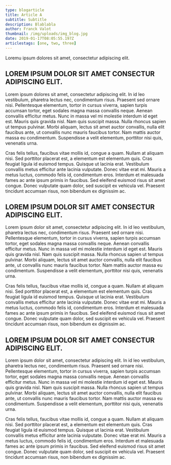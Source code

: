 ```yaml
---
type: blogarticle
title: Article A
subtitle: Subtitle
description: Blablabla
author: Franck Valot
thumbnail: /img/uploads/img_blog.jpg
date: 2019-01-17T08:05:55.197Z
articlestags: [one, two, three]
---
```

Loremu ipsum dolores sit amet, consectetur adipiscing elit.

## LOREM IPSUM DOLOR SIT AMET CONSECTUR ADIPISCING ELIT.

Lorem ipsum dolores sit amet, consectetur adipiscing elit. In id leo vestibulum, pharetra lectus nec, condimentum risus. Praesent sed ornare nisi. Pellentesque elementum, tortor in cursus viverra, sapien turpis accumsan tortor, eget sodales magna massa convallis neque. Aenean convallis efficitur metus. Nunc in massa vel mi molestie interdum id eget est. Mauris quis gravida nisl. Nam quis suscipit massa. Nulla rhoncus sapien ut tempus pulvinar. Morbi aliquam, lectus sit amet auctor convallis, nulla elit faucibus ante, ut convallis nunc mauris faucibus tortor. Nam mattis auctor massa eu condimentum. Suspendisse a velit elementum, porttitor nisi quis, venenatis urna.

Cras felis tellus, faucibus vitae mollis id, congue a quam. Nullam at aliquam nisi. Sed porttitor placerat est, a elementum est elementum quis. Cras feugiat ligula id euismod tempus. Quisque ut lacinia erat. Vestibulum convallis metus efficitur ante lacinia vulputate. Donec vitae erat mi. Mauris a metus luctus, commodo felis id, condimentum eros. Interdum et malesuada fames ac ante ipsum primis in faucibus. Sed eleifend euismod risus sit amet congue. Donec vulputate quam dolor, sed suscipit ex vehicula vel. Praesent tincidunt accumsan risus, non bibendum ex dignissim ac.



## LOREM IPSUM DOLOR SIT AMET CONSECTUR ADIPISCING ELIT.

Lorem ipsum dolor sit amet, consectetur adipiscing elit. In id leo vestibulum, pharetra lectus nec, condimentum risus. Praesent sed ornare nisi. Pellentesque elementum, tortor in cursus viverra, sapien turpis accumsan tortor, eget sodales magna massa convallis neque. Aenean convallis efficitur metus. Nunc in massa vel mi molestie interdum id eget est. Mauris quis gravida nisl. Nam quis suscipit massa. Nulla rhoncus sapien ut tempus pulvinar. Morbi aliquam, lectus sit amet auctor convallis, nulla elit faucibus ante, ut convallis nunc mauris faucibus tortor. Nam mattis auctor massa eu condimentum. Suspendisse a velit elementum, porttitor nisi quis, venenatis urna.

Cras felis tellus, faucibus vitae mollis id, congue a quam. Nullam at aliquam nisi. Sed porttitor placerat est, a elementum est elementum quis. Cras feugiat ligula id euismod tempus. Quisque ut lacinia erat. Vestibulum convallis metus efficitur ante lacinia vulputate. Donec vitae erat mi. Mauris a metus luctus, commodo felis id, condimentum eros. Interdum et malesuada fames ac ante ipsum primis in faucibus. Sed eleifend euismod risus sit amet congue. Donec vulputate quam dolor, sed suscipit ex vehicula vel. Praesent tincidunt accumsan risus, non bibendum ex dignissim ac.



## LOREM IPSUM DOLOR SIT AMET CONSECTUR ADIPISCING ELIT.

Lorem ipsum dolor sit amet, consectetur adipiscing elit. In id leo vestibulum, pharetra lectus nec, condimentum risus. Praesent sed ornare nisi. Pellentesque elementum, tortor in cursus viverra, sapien turpis accumsan tortor, eget sodales magna massa convallis neque. Aenean convallis efficitur metus. Nunc in massa vel mi molestie interdum id eget est. Mauris quis gravida nisl. Nam quis suscipit massa. Nulla rhoncus sapien ut tempus pulvinar. Morbi aliquam, lectus sit amet auctor convallis, nulla elit faucibus ante, ut convallis nunc mauris faucibus tortor. Nam mattis auctor massa eu condimentum. Suspendisse a velit elementum, porttitor nisi quis, venenatis urna.

Cras felis tellus, faucibus vitae mollis id, congue a quam. Nullam at aliquam nisi. Sed porttitor placerat est, a elementum est elementum quis. Cras feugiat ligula id euismod tempus. Quisque ut lacinia erat. Vestibulum convallis metus efficitur ante lacinia vulputate. Donec vitae erat mi. Mauris a metus luctus, commodo felis id, condimentum eros. Interdum et malesuada fames ac ante ipsum primis in faucibus. Sed eleifend euismod risus sit amet congue. Donec vulputate quam dolor, sed suscipit ex vehicula vel. Praesent tincidunt accumsan risus, non bibendum ex dignissim ac.
